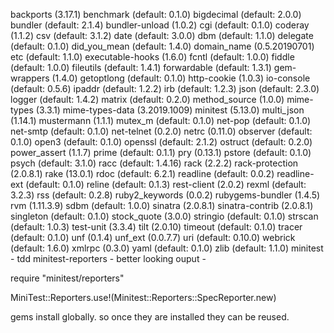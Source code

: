 backports (3.17.1)
benchmark (default: 0.1.0)
bigdecimal (default: 2.0.0)
bundler (default: 2.1.4)
bundler-unload (1.0.2)
cgi (default: 0.1.0)
coderay (1.1.2)
csv (default: 3.1.2)
date (default: 3.0.0)
dbm (default: 1.1.0)
delegate (default: 0.1.0)
did_you_mean (default: 1.4.0)
domain_name (0.5.20190701)
etc (default: 1.1.0)
executable-hooks (1.6.0)
fcntl (default: 1.0.0)
fiddle (default: 1.0.0)
fileutils (default: 1.4.1)
forwardable (default: 1.3.1)
gem-wrappers (1.4.0)
getoptlong (default: 0.1.0)
http-cookie (1.0.3)
io-console (default: 0.5.6)
ipaddr (default: 1.2.2)
irb (default: 1.2.3)
json (default: 2.3.0)
logger (default: 1.4.2)
matrix (default: 0.2.0)
method_source (1.0.0)
mime-types (3.3.1)
mime-types-data (3.2019.1009)
minitest (5.13.0)
multi_json (1.14.1)
mustermann (1.1.1)
mutex_m (default: 0.1.0)
net-pop (default: 0.1.0)
net-smtp (default: 0.1.0)
net-telnet (0.2.0)
netrc (0.11.0)
observer (default: 0.1.0)
open3 (default: 0.1.0)
openssl (default: 2.1.2)
ostruct (default: 0.2.0)
power_assert (1.1.7)
prime (default: 0.1.1)
pry (0.13.1)
pstore (default: 0.1.0)
psych (default: 3.1.0)
racc (default: 1.4.16)
rack (2.2.2)
rack-protection (2.0.8.1)
rake (13.0.1)
rdoc (default: 6.2.1)
readline (default: 0.0.2)
readline-ext (default: 0.1.0)
reline (default: 0.1.3)
rest-client (2.0.2)
rexml (default: 3.2.3)
rss (default: 0.2.8)
ruby2_keywords (0.0.2)
rubygems-bundler (1.4.5)
rvm (1.11.3.9)
sdbm (default: 1.0.0)
sinatra (2.0.8.1)
sinatra-contrib (2.0.8.1)
singleton (default: 0.1.0)
stock_quote (3.0.0)
stringio (default: 0.1.0)
strscan (default: 1.0.3)
test-unit (3.3.4)
tilt (2.0.10)
timeout (default: 0.1.0)
tracer (default: 0.1.0)
unf (0.1.4)
unf_ext (0.0.7.7)
uri (default: 0.10.0)
webrick (default: 1.6.0)
xmlrpc (0.3.0)
yaml (default: 0.1.0)
zlib (default: 1.1.0)
minitest - tdd
minitest-reporters - better looking ouput - 

require "minitest/reporters"

MiniTest::Reporters.use!(Minitest::Reporters::SpecReporter.new)


gems install globally. so once they are installed they can be reused.
